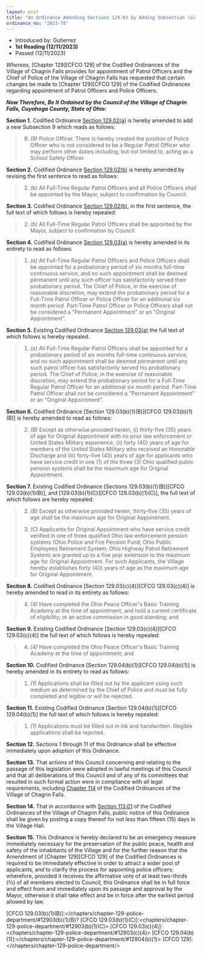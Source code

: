 ```yaml
---
layout: post
title: "An Ordinance Amending Sections 129.02 by Adding Subsection (a)(9), and Amending Subsection (b), 129.03(a), (b)(1)(B) and (C), (c), and 129.04(b)(1) of the Codified Ordinances Regarding Appointment of Police Officers and Declaring an Emergency"
ordinance_no: "2023-78"
---
```


- Introduced by: Gutierrez
- **1st Reading (12/11/2023)**
- Passed (12/11/2023)

_Whereas,_ [Chapter 129][CFCO 129] of the Codified Ordinances of the Village of Chagrin Falls provides for appointment of Patrol Officers and the Chief of Police of the Village of Chagrin Falls has requested that certain changes be made to [Chapter 129][CFCO 129] of the Codified Ordinances regarding appointment of Patrol Officers and Police Officers.

**_Now Therefore, Be It Ordained by the Council of the Village of Chagrin Falls, Cuyahoga County, State of Ohio:_**

**Section 1.** Codified Ordinance [Section 129.02(a)][CFCO 129.02(a)] is hereby amended to add a new Subsection 9 which reads as follows:

> 9. _(9)_ Police Officer. There is hereby created the position of Police Officer who is not considered to be a Regular Patrol Officer who may perform other duties including, but not limited to, acting as a School Safety Officer.

**Section 2.** Codified Ordinance [Section 129.02(b)][CFCO 129.02(b)] is hereby amended by revising the first sentence to read as follows:

> 2. _(b)_ All Full-Time Regular Patrol Officers and all Police Officers shall be appointed by the Mayor, subject to confirmation by Council.

**Section 3.** Codified Ordinance [Section 129.02(b)][CFCO 129.02(b)], in the first sentence, the full text of which follows is hereby repealed:

> 2. _(b)_ All Full-Time Regular Patrol Officers shall be appointed by the Mayor, subject to confirmation by Council.

**Section 4.** Codified Ordinance [Section 129.03(a)][CFCO 129.03(a)] is hereby amended in its entirety to read as follows:

> 1. _(a)_ All Full-Time Regular Patrol Officers and Police Officers shall be appointed for a probationary period of six months full-time continuous service, and no such appointment shall be deemed permanent until any such officer has satisfactorily served their probationary period. The Chief of Police, in the exercise of reasonable discretion, may extend the probationary period for a Full-Time Patrol Officer or Police Officer for an additional six month period. Part-Time Patrol Officer or Police Officers shall not be considered a "Permanent Appointment" or an "Original Appointment".

**Section 5.** Existing Codified Ordinance [Section 129.03(a)][CFCO 129.03(a)] the full text of which follows is hereby repealed.

> 1. _(a)_ All Full-Time Regular Patrol Officers shall be appointed for a probationary period of six months full-time continuous service, and no such appointment shall be deemed permanent until any such patrol officer has satisfactorily served his probationary period. The Chief of Police, in the exercise of reasonable discretion, may extend the probationary period for a Full-Time Regular Patrol Officer for an additional six month period. Part-Time Patrol Officer shall not be considered a "Permanent Appointment" or an "Original Appointment".

**Section 6.** Codified Ordinance [Section 129.03(b)(1)(B)][CFCO 129.03(b)(1)(B)] is hereby amended to read as follows:

> 2. _(B)_ Except as otherwise provided herein, (i) thirty-five (35) years of age for Original Appointment with no prior law enforcement or United States Military experience, (ii) forty (40) years of age for members of the United States Military who received an Honorable Discharge and (iii) forty-five (45) years of age for applicants who have service credit in one (1) of the three (3) Ohio qualified public pension systems shall be the maximum age for Original Appointment.

**Section 7.** Existing Codified Ordinance [Sections 129.03(b)(1)(B)][CFCO 129.03(b)(1)(B)], and [129.03(b)(1)(C)][CFCO 129.03(b)(1)(C)], the full text of which follows are hereby repealed:

> 2. _(B)_ Except as otherwise provided herein, thirty-five (35) years of age shall be the maximum age for Original Appointment.
>
> 3. _(C)_ Applicants for Original Appointment who have service credit verified in one of three qualified Ohio law enforcement pension systems (Ohio Police and Fire Pension Fund; Ohio Public Employees Retirement System; Ohio Highway Patrol Retirement System) are granted up to a five year extension to the maximum age for Original Appointment. For such Applicants, the Village hereby establishes forty (40) years of age as the maximum age for Original Appointment.

**Section 8.** Codified Ordinance [Section 129.03(c)(4)][CFCO 129.03(c)(4)] is hereby amended to read in its entirety as follows:

> 4. _(4)_ Have completed the Ohio Peace Officer's Basic Training Academy at the time of appointment, and hold a current certificate of eligibility; or an active commission in good standing; and

**Section 9.** Existing Codified Ordinance [Section 129.03(c)(4)][CFCO 129.03(c)(4)] the full text of which follows is hereby repealed:

> 4. _(4)_ Have completed the Ohio Peace Officer's Basic Training Academy at the time of appointment; and

**Section 10.** Codified Ordinance [Section 129.04(b)(1)][CFCO 129.04(b)(1)] is hereby amended in its entirety to read as follows:

> 1. _(1)_ Applications shall be filled out by the applicant using such medium as determined by the Chief of Police and must be fully completed and legible or will be rejected.

**Section 11.** Existing Codified Ordinance [Section 129.04(b)(1)][CFCO 129.04(b)(1)] the full text of which follows is hereby repealed:

> 1. _(1)_ Applications must be filled out in ink and handwritten. Illegible applications shall be rejected.

**Section 12.** Sections 1 through 11 of this Ordinance shall be effective immediately upon adoption of this Ordinance.

**Section 13.** That actions of this Council concerning and relating to the passage of this legislation were adopted in lawful meetings of this Council and that all deliberations of this Council and of any of its committees that resulted in such formal action were in compliance with all legal requirements, including [Chapter 114][CFCO 114] of the Codified Ordinances of the Village of Chagrin Falls.

**Section 14.** That in accordance with [Section 113.01][CFCO 113.01] of the Codified Ordinances of the Village of Chagrin Falls, public notice of this Ordinance shall be given by posting a copy thereof for not less than fifteen (15) days in the Village Hall.

**Section 15.** This Ordinance is hereby declared to be an emergency measure immediately necessary for the preservation of the public peace, health and safety of the inhabitants of the Village and for the further reason that the Amendment of [Chapter 129][CFCO 129] of the Codified Ordinances is required to be immediately effective in order to attract a wider pool of applicants, and to clarify the process for appointing police officers; wherefore, provided it receives the affirmative vote of at least two-thirds (⅔) of all members elected to Council, this Ordinance shall be in full force and effect from and immediately upon its passage and approval by the Mayor, otherwise it shall take effect and be in force after the earliest period allowed by law.

[CFCO 113.01]:</chapters/chapter-113-ordinances-and-resolutions/#11301-publication-and-posting>
[CFCO 114]:</chapters/chapter-114-open-meetings>
[CFCO 129.02(a)]:</chapters/chapter-129-police-department/#12902(a)>
[CFCO 129.02(b)]:</chapters/chapter-129-police-department/#12902(b)>
[CFCO 129.03(a)]:</chapters/chapter-129-police-department/#12903(a)>
[CFCO 129.03(b)(1)(B)]:</chapters/chapter-129-police-department/#12903(b)(1)(B)?
[CFCO 129.03(b)(1)(C)]:<chapters/chapter-129-police-department/#12903(b)(1)(C)>
[CFCO 129.03(c)(4)]:<chapters/chapter-129-police-department/#12903(c)(4)>
[CFCO 129.04(b)(1)]:</chapters/chapter-129-police-department/#12904(b)(1)>
[CFCO 129]:</chapters/chapter-129-police-department/>
